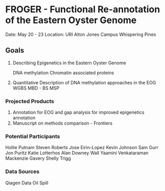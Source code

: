 # FROGER - Functional Re-annotation of the Eastern Oyster Genome
Date: May 20 - 23
Location: URI Alton Jones Campus Whispering Pines

## Goals

1. Describing Epigenetics in the Eastern Oyster Genome

	DNA methylation
	Chromatin associated proteins
	
2. Quantitative Description of DNA methylation approaches in the EOG
	WGBS
	MBD - BS
	MSP

### Projected Products 

1. Annotation for EOG and gap analysis for improved epigenetics annotation 
2. Manuscript on methods comparison - Frontiers 
	
	
### Potential Participants

Hollie Putnam
Steven Roberts
Jose Eirin-Lopez
Kevin Johnson
Sam Gurr
Jon Puritz
Katie Lotterhos
Alan Downey Wall
Yaamini Venkataraman
Mackenzie Gavery
Shelly Trigg

### Data Sources

Qiagen Data
Oil Spill

 